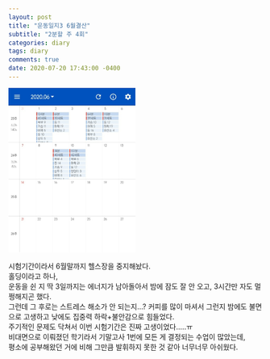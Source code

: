 ```yaml
---
layout: post
title: "운동일지3 6월결산"
subtitle: "2분할 주 4회"
categories: diary
tags: diary
comments: true
date: 2020-07-20 17:43:00 -0400
---
```


<img src="/assets/img/posts/2020-07-20.jpg" width="50%" height="50%">

시험기간이라서 6월말까지 헬스장을 중지해놨다.  
홀딩이라고 하나,  
운동을 쉰 지 딱 3일까지는 에너지가 남아돌아서 밤에 잠도 잘 안 오고, 3시간만 자도 멀쩡해지곤 했다.  
그런데 그 후로는 스트레스 해소가 안 되는지...? 커피를 많이 마셔서 그런지 밤에도 불면으로 고생하고 낮에도 집중력 하락+불안감으로 힘들었다.   
주기적인 문제도 닥쳐서 이번 시험기간은 진짜 고생이었다.....ㅠ  
비대면으로 이뤄졌던 학기라서 기말고사 1번에 모든 게 결정되는 수업이 많았는데,  
평소에 공부해왔던 거에 비해 그만큼 발휘하지 못한 것 같아 너무너무 아쉬웠다.